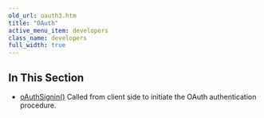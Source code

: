```yaml
---
old_url: oauth3.htm
title: "OAuth"
active_menu_item: developers
class_name: developers
full_width: true
---
```



## In This Section

 - [oAuthSignin()](/developers/documentation/scripting-apis/client-api/oauth/oauthsignin)
    Called from client side to initiate the OAuth authentication procedure.
